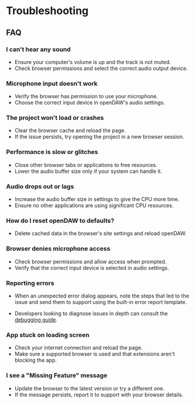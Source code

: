 # Troubleshooting

## FAQ

### I can't hear any sound

- Ensure your computer's volume is up and the track is not muted.
- Check browser permissions and select the correct audio output device.

### Microphone input doesn't work

- Verify the browser has permission to use your microphone.
- Choose the correct input device in openDAW's audio settings.

### The project won't load or crashes

- Clear the browser cache and reload the page.
- If the issue persists, try opening the project in a new browser session.

### Performance is slow or glitches

- Close other browser tabs or applications to free resources.
- Lower the audio buffer size only if your system can handle it.

### Audio drops out or lags

- Increase the audio buffer size in settings to give the CPU more time.
- Ensure no other applications are using significant CPU resources.

### How do I reset openDAW to defaults?

- Delete cached data in the browser's site settings and reload openDAW.

### Browser denies microphone access

- Check browser permissions and allow access when prompted.
- Verify that the correct input device is selected in audio settings.

### Reporting errors

- When an unexpected error dialog appears, note the steps that led to the
  issue and send them to support using the built-in error report template.

- Developers looking to diagnose issues in depth can consult the
  [debugging guide](/dev/debugging/overview).

### App stuck on loading screen

- Check your internet connection and reload the page.
- Make sure a supported browser is used and that extensions aren't blocking the app.

### I see a "Missing Feature" message

- Update the browser to the latest version or try a different one.
- If the message persists, report it to support with your browser details.

